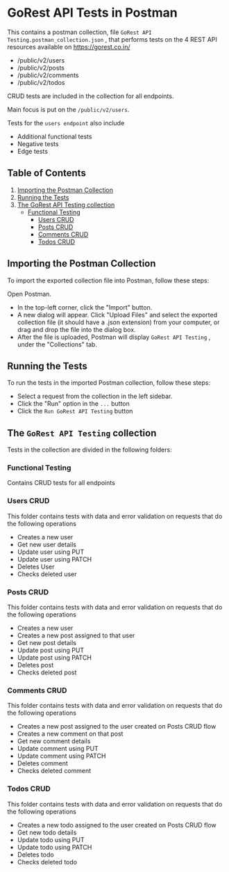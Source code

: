 # GoRest API Tests in Postman

This contains a postman collection, file `GoRest API Testing.postman_collection.json` , that performs tests on the 4 REST API resources available on https://gorest.co.in/     

- /public/v2/users
- /public/v2/posts
- /public/v2/comments
- /public/v2/todos

CRUD tests are included in the collection for all endpoints.

Main focus is put on the `/public/v2/users`.

Tests for the `users endpoint` also include
 - Additional functional tests
 - Negative tests
 - Edge tests 

## Table of Contents

1. [Importing the Postman Collection](#importing-the-postman-collection)
2. [Running the Tests](#running-the-tests)
3. [The GoRest API Testing collection](#the-gorest-api-testing-collection)
    -  [Functional Testing](#functional-testing)
        - [Users CRUD](#users-crud)
        - [Posts CRUD](#posts-crud)
        - [Comments CRUD](#comments-crud)
        - [Todos CRUD](#todos-crud)



## Importing the Postman Collection
To import the exported collection file into Postman, follow these steps:

Open Postman.

- In the top-left corner, click the "Import" button.
- A new dialog will appear. Click "Upload Files" and select the exported collection file (it should have a .json extension) from your computer, or drag and drop the file into the dialog box.
- After the file is uploaded, Postman will display `GoRest API Testing` , under the "Collections" tab.


## Running the Tests
To run the tests in the imported Postman collection, follow these steps:

- Select a request from the collection in the left sidebar.
- Click the "Run" option in the `...` button 
- Click the `Run GoRest API Testing` button



## The `GoRest API Testing` collection

Tests in the collection are divided in the following folders:

### Functional Testing

Contains CRUD tests for all endpoints

### Users CRUD

This folder contains tests with data and error validation on requests
that do the following operations

 - Creates a new user
 - Get new user details
 - Update user using PUT
 - Update user using PATCH
 - Deletes User
 - Checks deleted user 

### Posts CRUD

This folder contains tests with data and error validation on requests
that do the following operations

 - Creates a new user
 - Creates a new post assigned to that user
 - Get new post details
 - Update post using PUT
 - Update post using PATCH
 - Deletes post
 - Checks deleted post 

### Comments CRUD

This folder contains tests with data and error validation on requests
that do the following operations

 - Creates a new post assigned to the user created on Posts CRUD flow
 - Creates a new comment on that post
 - Get new comment details
 - Update comment using PUT
 - Update comment using PATCH
 - Deletes comment
 - Checks deleted comment 

### Todos CRUD

This folder contains tests with data and error validation on requests
that do the following operations

 - Creates a new todo assigned to the user created on Posts CRUD flow
 - Get new todo details
 - Update todo using PUT
 - Update todo using PATCH
 - Deletes todo
 - Checks deleted todo 

